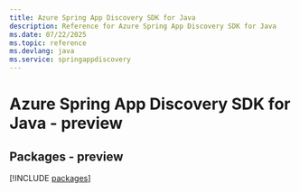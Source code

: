 ```yaml
---
title: Azure Spring App Discovery SDK for Java
description: Reference for Azure Spring App Discovery SDK for Java
ms.date: 07/22/2025
ms.topic: reference
ms.devlang: java
ms.service: springappdiscovery
---
```

# Azure Spring App Discovery SDK for Java - preview
## Packages - preview
[!INCLUDE [packages](spring-app-discovery-index.md)]